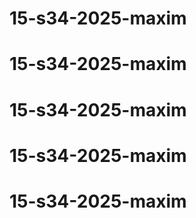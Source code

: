 # 15-s34-2025-maxim
# 15-s34-2025-maxim
# 15-s34-2025-maxim
# 15-s34-2025-maxim
# 15-s34-2025-maxim
